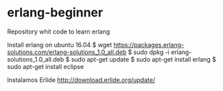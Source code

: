 # erlang-beginner
Repository whit code to learn erlang

Install erlang on ubuntu 16.04
$ wget https://packages.erlang-solutions.com/erlang-solutions_1.0_all.deb
$ sudo dpkg -i erlang-solutions_1.0_all.deb
$ sudo apt-get update
$ sudo apt-get install erlang
$ sudo apt-get install eclipse

Instalamos Erlide
http://download.erlide.org/update/

